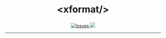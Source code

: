 <div align="center">
	<h2 style="font-size: 30px">
		&lt;xformat/&gt;
	</h2>
	<p>
		<a href="https://github.com/xpublisher/xformat/issues">
			<img src="https://img.shields.io/github/issues/xpublisher/xformat.svg" alt="Issues"/>
		</a>
		<a href="https://github.com/xpublisher/xformat/blob/master/LICENSE" alt="License">
			<img src="https://img.shields.io/github/license/xpublisher/xformat.svg"/>
		</a>
	</p>
	<hr>
</div>

